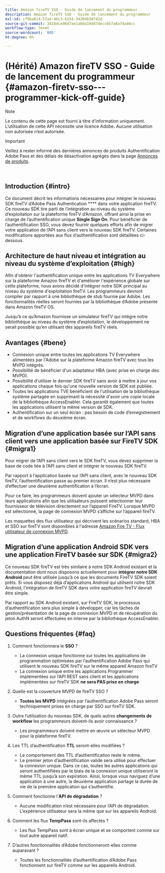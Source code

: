 ```yaml
---
title: Amazon fireTV SSO - Guide de lancement du programmeur
description: Amazon fireTV SSO - Guide de lancement du programmeur
exl-id: cf9ba614-57ad-46c3-b154-34204b38742d
source-git-commit: 3818dce9847ae1a0da19dd7decc6b7a6a74a46cc
workflow-type: tm+mt
source-wordcount: '805'
ht-degree: 0%

---
```


# (Hérité) Amazon fireTV SSO - Guide de lancement du programmeur {#amazon-firetv-sso---programmer-kick-off-guide}

>[!NOTE]
>
>Le contenu de cette page est fourni à titre d’information uniquement. L’utilisation de cette API nécessite une licence Adobe. Aucune utilisation non autorisée n’est autorisée.

>[!IMPORTANT]
>
> Veillez à rester informé des dernières annonces de produits Authentification Adobe Pass et des délais de désactivation agrégés dans la page [Annonces de produits](/help/authentication/product-announcements.md).

</br>

## Introduction {#intro}

Ce document décrit les informations nécessaires pour intégrer le nouveau SDK fireTV d’Adobe Pass Authentication **** dans votre application fireTV. Ce nouveau SDK tire parti de l’intégration au niveau du système d’exploitation sur la plateforme fireTV d’Amazon, offrant ainsi la prise en charge de l’authentification unique **Single Sign On**. Pour bénéficier de l’authentification SSO, vous devez fournir quelques efforts afin de migrer votre application de l’API sans client vers le nouveau SDK fireTV. Certaines modifications apportées aux flux d’authentification sont détaillées ci-dessous.

## Architecture de haut niveau et intégration au niveau du système d’exploitation {#high}

Afin d&#39;obtenir l&#39;authentification unique entre les applications TV Everywhere sur la plateforme Amazon fireTV et d&#39;améliorer l&#39;expérience globale sur cette plateforme, nous avons décidé d&#39;intégrer notre SDK principal au niveau du système d&#39;exploitation fireTV. Les programmeurs devront compiler par rapport à une bibliothèque de stub fournie par Adobe. Les fonctionnalités réelles seront fournies par la bibliothèque d’Adobe présente dans Amazon fireTV OS.

Jusqu’à ce qu’Amazon fournisse un simulateur fireTV qui intègre notre bibliothèque au niveau du système d’exploitation, le développement ne serait possible qu’en utilisant des appareils fireTV réels.

## Avantages {#bene}

* Connexion unique entre toutes les applications TV Everywhere alimentées par l&#39;Adobe sur la plateforme Amazon fireTV avec tous les MVPD intégrés.
* Possibilité de bénéficier d&#39;un adaptateur HBA (avec prise en charge des MVPD).
* Possibilité d&#39;utiliser le dernier SDK fireTV sans avoir à mettre à jour vos applications chaque fois qu&#39;une nouvelle version de SDK est publiée.
* Toutes les applications TVE bénéficient de l&#39;utilisation de la bibliothèque système partagée en supprimant la nécessité d&#39;avoir une copie locale de la bibliothèque AccessEnabler. Cela garantit également que toutes les applications utilisent la même version de SDK.
* Authentification sur un seul écran : pas besoin de code d’enregistrement et de workflows du deuxième écran.

## Migration d’une application basée sur l’API sans client vers une application basée sur FireTV SDK {#migra1}

Pour migrer de l’API sans client vers le SDK fireTV, vous devez supprimer la base de code liée à l’API sans client et intégrer le nouveau SDK fireTV.

Par rapport à l’application basée sur l’API sans client, avec le nouveau SDK fireTV, l’authentification passe au premier écran. Il n’est plus nécessaire d’effectuer une deuxième authentification à l’écran.

Pour ce faire, les programmeurs doivent ajouter un sélecteur MVPD dans leurs applications afin que les utilisateurs puissent sélectionner leur fournisseur de télévision directement sur l’appareil FireTV. Lorsque MVPD est sélectionné, la page de connexion MVPD s’affiche sur l’appareil fireTV.

Les maquettes des flux utilisateur qui décrivent les scénarios standard, HBA et SSO sur fireTV sont disponibles à l&#39;adresse [Amazon Fire TV - Flux utilisateur de connexion MVPD](https://xd.adobe.com/view/9058288e-4b67-43a1-9d5b-5f76ede6c51e/).

## Migration d’une application Android SDK vers une application FireTV basée sur SDK {#migra2}

Ce nouveau SDK fireTV est très similaire à notre SDK Android existant et la documentation dont nous disposons actuellement pour **intégrer notre SDK Android** <!--http://tve.helpdocsonline.com/android-technical-overview-->peut être utilisée jusqu’à ce que les documents FireTV SDK soient prêts. Si vous disposez déjà d’applications Android qui utilisent notre SDK Android, l’intégration de fireTV SDK dans votre application fireTV devrait être simple.

Par rapport au SDK Android existant, sur FireTV SDK, le processus d’authentification sera plus simple à développer, car les tâches de gestion/présentation de la page de connexion MVPD et de récupération du jeton AuthN seront effectuées en interne par la bibliothèque AccessEnabler.

## Questions fréquentes {#faq}

1. Comment fonctionnera le **SSO** ?

   * La connexion unique fonctionne sur toutes les applications de programmation optimisées par l’authentification Adobe Pass qui utilisent le nouveau SDK fireTV sur le même appareil Amazon fireTV
   * La connexion unique entre les applications Programmer implémentées sur l’API REST sans client et les applications implémentées sur fireTV SDK **ne sera PAS prise en charge**

1. Quelle est la couverture MVPD de fireTV SSO ?

   * **Toutes les MVPD** intégrées par l’authentification Adobe Pass seront techniquement prises en charge par SSO sur fireTV SDK.

1. Outre l’utilisation du nouveau SDK, de quels autres **changements de workflow** les programmeurs doivent-ils avoir connaissance ?

   * Les programmeurs doivent mettre en œuvre un sélecteur MVPD pour la plateforme fireTV.

1. Les TTL d’authentification **TTL** seront-elles modifiées ?

   * Le comportement des TTL d’authentification reste le même.
   * Le premier jeton d’authentification valide sera utilisé pour effectuer la connexion unique. Dans ce cas, toutes les autres applications qui seront authentifiées par le biais de la connexion unique utiliseront le même TTL jusqu’à son expiration. Ainsi, lorsque vous naviguez d’une application à une autre, la deuxième application partage la durée de vie de la première application qui s’authentifie.

1. Comment fonctionne l’**API de dégradation** ?

   * Aucune modification n’est nécessaire pour l’API de dégradation. L’expérience utilisateur sera la même que sur les appareils Android.

1. Comment les flux **TempPass** sont-ils affectés ?

   * Les flux TempPass sont à écran unique et se comportent comme sur tout autre appareil natif.

1. D’autres fonctionnalités d’Adobe fonctionneront-elles comme auparavant ?

   * Toutes les fonctionnalités d’authentification d’Adobe Pass fonctionnent sur fireTV comme sur les appareils Android.
